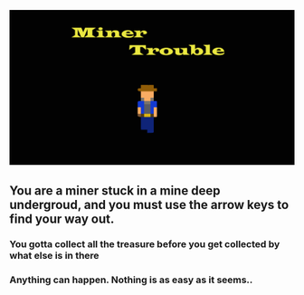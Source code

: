 ![Title Logo](https://github.com/Xquiset/Xquiset.github.io/blob/master/Assets/Images/Miner%20Trouble.png)
## You are a miner stuck in a mine deep undergroud, and you must use the arrow keys to find your way out.
### You gotta collect all the treasure before you get collected by what else is in there
### Anything can happen. Nothing is as easy as it seems..

